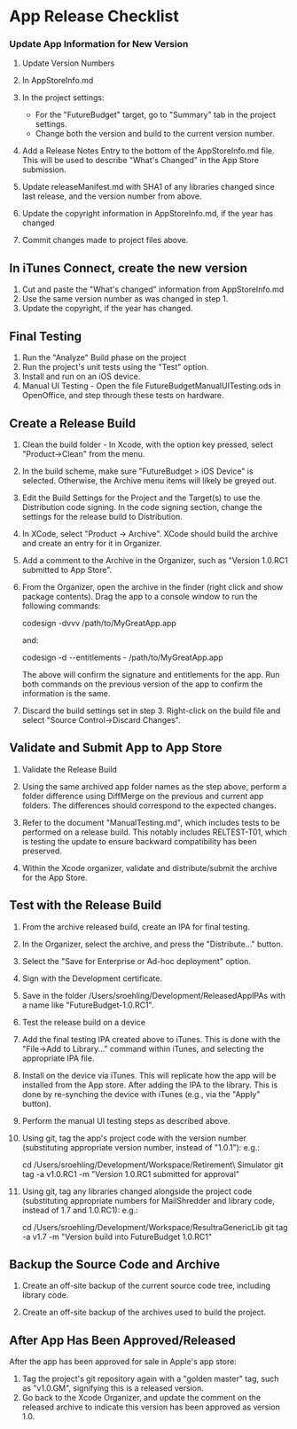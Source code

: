 # App Release Checklist

### Update App Information for New Version

1. Update Version Numbers
  1. In AppStoreInfo.md
  2. In the project settings:
     * For the "FutureBudget" target, go to "Summary" tab in the project settings.
     * Change both the version and build to the current version number.

3. Add a Release Notes Entry to the bottom of the AppStoreInfo.md file. This will be used to describe "What's Changed" in the App Store submission.

4. Update releaseManifest.md with SHA1 of any libraries changed since last release, and the version number from above.

5. Update the copyright information in AppStoreInfo.md, if the year has changed
  
6. Commit changes made to project files above.

## In iTunes Connect, create the new version

1. Cut and paste the "What's changed" information from AppStoreInfo.md
2. Use the same version number as was changed in step 1.
3. Update the copyright, if the year has changed.

## Final Testing

1. Run the "Analyze" Build phase on the project
2. Run the project's unit tests using the "Test" option.
3. Install and run on an iOS device.
4. Manual UI Testing - Open the file FutureBudgetManualUITesting.ods in OpenOffice, and step through these tests on hardware.
  

## Create a Release Build

  1. Clean the build folder - In Xcode, with the option key pressed, select "Product->Clean" from the menu.

  2. In the build scheme, make sure "FutureBudget > iOS Device" is selected. Otherwise, the Archive menu items will likely be greyed out.
  
  3. Edit the Build Settings for the Project and the Target(s) to use the Distribution code signing. In the code signing section, change the settings for the release build to Distribution.
  
  4. In XCode, select "Product -> Archive". XCode should build the archive and create an entry for it in Organizer.

  5. Add a comment to the Archive in the Organizer, such as "Version 1.0.RC1 submitted to App Store".

  6. From the Organizer, open the archive in the finder (right click and show package contents). Drag the 
     app to a console window to run the following commands:
     
     codesign -dvvv /path/to/MyGreatApp.app
     
     and:
     
     codesign -d --entitlements - /path/to/MyGreatApp.app
     
     The above will confirm the signature and entitlements for the
     app. Run both commands on the previous version of the app
     to confirm the information is the same.

  7. Discard the build settings set in step 3. Right-click on the build file and select "Source Control->Discard Changes".
   
## Validate and Submit App to App Store

1. Validate the Release Build

  1. Using the same archived app folder names as the step above,
     perform a folder difference using DiffMerge on the previous
     and current app folders. The differences should correspond to
     the expected changes.

  2. Refer to the document "ManualTesting.md", which includes tests to
     be performed on a release build. This notably includes RELTEST-T01,
     which is testing the update to ensure backward compatibility has been preserved.

2. Within the Xcode organizer, validate and distribute/submit the archive for the App Store.

## Test with the Release Build

1. From the archive released build, create an IPA for final testing.

  1. In the Organizer, select the archive, and press the "Distribute..." button.
  2. Select the "Save for Enterprise or Ad-hoc deployment" option.
  3. Sign with the Development certificate.
  4. Save in the folder /Users/sroehling/Development/ReleasedAppIPAs with a name like "FutureBudget-1.0.RC1".
  
2. Test the release build on a device

  1. Add the final testing IPA created above to iTunes. This is done with the "File->Add to Library..." command within iTunes, and selecting the appropriate IPA file.
  2. Install on the device via iTunes. This will replicate how the app will be installed from the App store. After adding the IPA to the library. This is done by re-synching the device with iTunes (e.g., via the "Apply" button).
  3. Perform the manual UI testing steps as described above.
  
3. Using git, tag the app's project code with the version number
   (substituting appropriate version number, instead of "1.0.1"): e.g.:

    cd /Users/sroehling/Development/Workspace/Retirement\ Simulator
	git tag -a v1.0.RC1 -m "Version 1.0.RC1 submitted for approval"
	
4. Using git, tag any libraries changed alongside the project code 
   (substituting appropriate numbers for MailShredder and library code, instead of 1.7 and 1.0.RC1): e.g.:

    cd /Users/sroehling/Development/Workspace/ResultraGenericLib
	git tag -a v1.7 -m "Version build into FutureBudget 1.0.RC1"
	
## Backup the Source Code and Archive
	
1. Create an off-site backup of the current source code tree, including library code.

2. Create an off-site backup of the archives used to build the project.

## After App Has Been Approved/Released

After the app has been approved for sale in Apple's app store:

1. Tag the project's git repository again with a "golden master" tag, such as "v1.0.GM", signifying this is a released version.
2. Go back to the Xcode Organizer, and update the comment on the released archive to indicate this version has been approved as version 1.0.